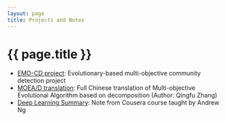 ```yaml
---
layout: page
title: Projects and Notes
---
```


# {{ page.title }}

* [EMO-CD project][CD]: Evolutionary-based multi-objective community detection project
* [MOEA/D translation][moead]: Full Chinese translation of Multi-objective Evolutional Algorithm based on decomposition (Author: Qingfu Zhang)
* [Deep Learning Summary][dln]: Note from Cousera course taught by Andrew Ng

[CD]: https://drive.google.com/drive/folders/14ZfAZt9onaA50MtaHRvsBNtcsyAGQCWB?usp=sharing

[moead]: /moea-d_translation.pdf

[dln]: /My_MachineLearningNote_AndrewNg.pdf
